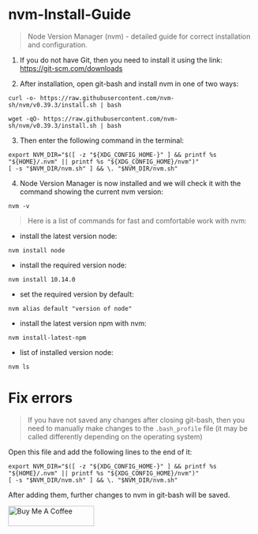 # nvm-Install-Guide
> Node Version Manager (nvm) - detailed guide for correct installation and configuration.

1. If you do not have Git, then you need to install it using the link: https://git-scm.com/downloads

2. After installation, open git-bash and install nvm in one of two ways:
```
curl -o- https://raw.githubusercontent.com/nvm-sh/nvm/v0.39.3/install.sh | bash
```
```
wget -qO- https://raw.githubusercontent.com/nvm-sh/nvm/v0.39.3/install.sh | bash
```
3. Then enter the following command in the terminal:
```
export NVM_DIR="$([ -z "${XDG_CONFIG_HOME-}" ] && printf %s "${HOME}/.nvm" || printf %s "${XDG_CONFIG_HOME}/nvm")"
[ -s "$NVM_DIR/nvm.sh" ] && \. "$NVM_DIR/nvm.sh"
```
4. Node Version Manager is now installed and we will check it with the command showing the current nvm version:
```
nvm -v
```
> Here is a list of commands for fast and comfortable work with nvm:
* install the latest version node:
```
nvm install node
```
* install the required version node:
```
nvm install 10.14.0
```
* set the required version by default:
```
nvm alias default "version of node"
```
* install the latest version npm with nvm:
```
nvm install-latest-npm
```
* list of installed version node:
```
nvm ls
```
# Fix errors
> If you have not saved any changes after closing git-bash, then you need to manually make changes to the <code>.bash_profile</code> file (it may be called differently depending on the operating system)

Open this file and add the following lines to the end of it:
```
export NVM_DIR="$([ -z "${XDG_CONFIG_HOME-}" ] && printf %s "${HOME}/.nvm" || printf %s "${XDG_CONFIG_HOME}/nvm")"
[ -s "$NVM_DIR/nvm.sh" ] && \. "$NVM_DIR/nvm.sh"
```
After adding them, further changes to nvm in git-bash will be saved.

<a href="https://www.buymeacoffee.com/ITUnit" target="_blank"><img src="https://cdn.buymeacoffee.com/buttons/default-orange.png" alt="Buy Me A Coffee" height="41" width="174"></a>
